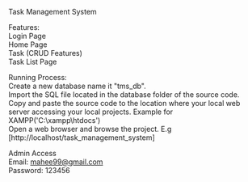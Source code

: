 Task Management System<br />

Features:<br />
Login Page<br />
Home Page<br />
Task (CRUD Features)<br />
Task List Page<br />

Running Process:<br />
Create a new database name it "tms_db".<br />
Import the SQL file located in the database folder of the source code.<br />
Copy and paste the source code to the location where your local web server accessing your local projects. Example for XAMPP('C:\xampp\htdocs')<br />
Open a web browser and browse the project. E.g [http://localhost/task_management_system]<br />

Admin Access<br />
Email: mahee99@gmail.com<br />
Password: 123456<br />
